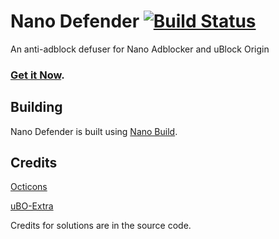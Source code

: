 # Nano Defender [![Build Status](https://travis-ci.org/jspenguin2017/uBlockProtector.svg?branch=master)](https://travis-ci.org/jspenguin2017/uBlockProtector)

An anti-adblock defuser for Nano Adblocker and uBlock Origin

### [Get it Now](http://jspenguin2017.github.io/uBlockProtector/).

## Building

Nano Defender is built using
[Nano Build](https://github.com/NanoAdblocker/NanoBuild).

## Credits

[Octicons](https://github.com/primer/octicons/)

[uBO-Extra](https://github.com/gorhill/uBO-Extra)

Credits for solutions are in the source code.
